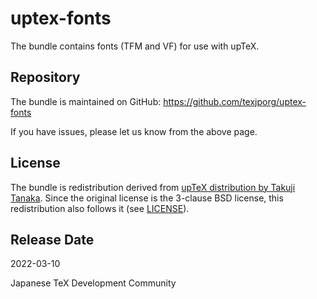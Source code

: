 # uptex-fonts

The bundle contains fonts (TFM and VF) for use with upTeX.

## Repository

The bundle is maintained on GitHub:
https://github.com/texjporg/uptex-fonts

If you have issues, please let us know from the above page.

## License

The bundle is redistribution derived from [upTeX distribution
by Takuji Tanaka](http://www.t-lab.opal.ne.jp/tex/uptex_en.html).
Since the original license is the 3-clause BSD license,
this redistribution also follows it (see [LICENSE](./LICENSE)).

## Release Date

2022-03-10

Japanese TeX Development Community
